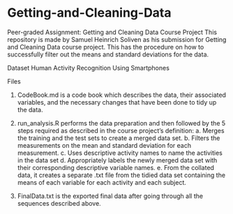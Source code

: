 # Getting-and-Cleaning-Data
Peer-graded Assignment: Getting and Cleaning Data Course Project
This repository is made by Samuel Heinrich Soliven as his submission for Getting and Cleaning Data course project. This has the procedure on how to successfully filter out the means and standard deviations for the data.

Dataset
Human Activity Recognition Using Smartphones

Files
1. CodeBook.md is a code book which describes the data, their associated variables, and the necessary changes that have been done to tidy up the data.

2. run_analysis.R performs the data preparation and then followed by the 5 steps required as described in the course project’s definition:
  a. Merges the training and the test sets to create a merged data set.
  b. Filters the measurements on the mean and standard deviation for each measurement.
  c. Uses descriptive activity names to name the activities in the data set
  d. Appropriately labels the newly merged data set with their corresponding descriptive variable names.
  e. From the collated data, it creates a separate .txt file from the tidied data set containing the means of each variable for each activity and each subject.

3. FinalData.txt is the exported final data after going through all the sequences described above.

